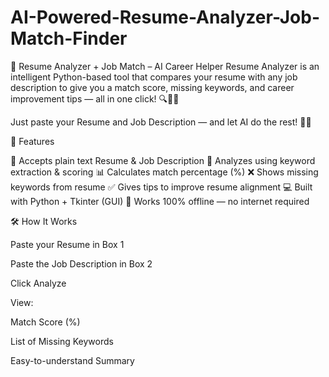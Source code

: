 # AI-Powered-Resume-Analyzer-Job-Match-Finder
🎯 Resume Analyzer + Job Match – AI Career Helper
Resume Analyzer is an intelligent Python-based tool that compares your resume with any job description to give you a match score, missing keywords, and career improvement tips — all in one click! 🔍📄💼

Just paste your Resume and Job Description — and let AI do the rest! 🧠✨

🚀 Features

📄 Accepts plain text Resume & Job Description
🧠 Analyzes using keyword extraction & scoring
📊 Calculates match percentage (%)
❌ Shows missing keywords from resume
✅ Gives tips to improve resume alignment
💻 Built with Python + Tkinter (GUI)
💾 Works 100% offline — no internet required

🛠 How It Works

Paste your Resume in Box 1

Paste the Job Description in Box 2

Click Analyze

View:

Match Score (%)

List of Missing Keywords

Easy-to-understand Summary
